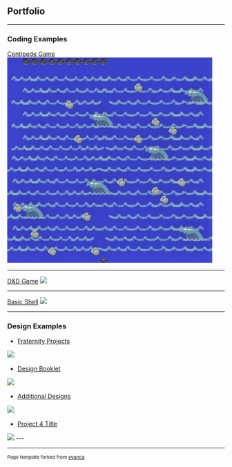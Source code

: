 ## Portfolio

---

### Coding Examples

[Centipede Game](/sample_page)
<img src="images/centipedeGame.jpg?raw=true"/>

---
[D&D Game](/pdf/sample_presentation.pdf)
<img src="images/dummy_thumbnail.jpg?raw=true"/>

---
[Basic Shell](http://example.com/)
<img src="images/dummy_thumbnail.jpg?raw=true"/>

---

### Design Examples

- [Fraternity Projects](http://example.com/)
<img src="images/dummy_thumbnail.jpg?raw=true"/>

- [Design Booklet](http://example.com/)
<img src="images/dummy_thumbnail.jpg?raw=true"/>

- [Additional Designs](http://example.com/)
<img src="images/dummy_thumbnail.jpg?raw=true"/>

- [Project 4 Title](http://example.com/)
<img src="images/dummy_thumbnail.jpg?raw=true"/>
---




---
<p style="font-size:11px">Page template forked from <a href="https://github.com/evanca/quick-portfolio">evanca</a></p>
<!-- Remove above link if you don't want to attibute -->
